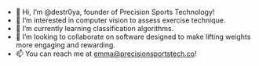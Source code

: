 - 👋 Hi, I’m @destr0ya, founder of Precision Sports Technology!
- 👀 I’m interested in computer vision to assess exercise technique.
- 🌱 I’m currently learning classification algorithms.
- 💞️ I’m looking to collaborate on software designed to make lifting weights more engaging and rewarding.
- 📫 You can reach me at emma@precisionsportstech.co!
